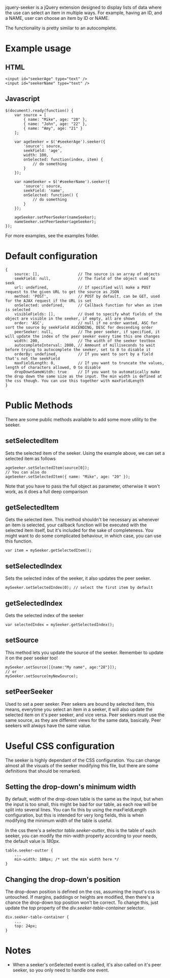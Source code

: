 jquery-seeker is a jQuery extension designed to display lists of data where the use can select an item in multiple ways.
For example, having an ID, and a NAME, user can choose an item by ID or NAME.

The functionality is pretty similar to an autocomplete.

# Example usage

## HTML

<pre><code>&lt;input id="seekerAge" type="text" /&gt;
&lt;input id="seekerName" type="text" /&gt;</code></pre>

## Javascript

<pre><code>$(document).ready(function() {
	var source = [
		{ name: "Mike", age: "20" },
		{ name: "John", age: "22" },
		{ name: "Amy", age: "21" }
	];

	var ageSeeker = $('#seekerAge').seeker({
		'source': source,
		seekField: 'age',
		width: 100,
		onSelected: function(index, item) {
			// do something
		}
	});

	var nameSeeker = $('#seekerName').seeker({
		'source': source,
		seekField: 'name',
		onSelected: function() {
			// do something
		}
	});

	ageSeeker.setPeerSeeker(nameSeeker);
	nameSeeker.setPeerSeeker(ageSeeker);
});</code></pre>

For more examples, see the examples folder.

# Default configuration

<pre><code>{
	source: [],					// The source is an array of objects
	seekField: null,			// The field of the object used to seek
	url: undefined,				// If specified will make a POST request to the given URL to get the source as JSON
	method: 'POST',				// POST by default, can be GET, used for the AJAX request if the URL is set
	onSelected: undefined,		// Callback function for when an item is selected
	visibleFields: [],			// Used to specify what fields of the object are visible in the seeker, if empty, all are shown
	order: 'ASC',				// null if no order wanted, ASC for sort the source by seekField ASCENDING, DESC for descending order
	peerSeeker: null,			// The peer seeker, if specified, it will update the index of the peer seeker every time this one changes
	width: 200,					// The width of the seeker textbox
	autocompleteInterval: 2000,	// Ammount of milliseconds to wait before trying to autocomplete the seeker, set to 0 to disable it
	orderBy: undefined,			// If you want to sort by a field that's not the seekField
	maxFieldLength: 0,			// If you want to truncate the values, length of characters allowed, 0 to disable
	dropDownSameWitdh: true 	// If you want to automatically make the drop down the same size as the input. The min width is defined at the css though. You can use this together with maxFieldLength
}</code></pre>

# Public Methods

There are some public methods available to add some more utility to the seeker.

## setSelectedItem

Sets the selected item of the seeker. Using the example above, we can set a selected item as follows

<pre><code>ageSeeker.setSelectedItem(source[0]);
// You can also do
ageSeeker.setSelectedItem({ name: "Mike", age: "20" });</code></pre>

Note that you have to pass the full object as parameter, otherwise it won't work, as it does a full deep comparison

## getSelectedItem

Gets the selected item. This method shouldn't be necessary as whenever an item is selected, your callback function will be executed with the selected item itself, but it's included for the sake of completeness. You might want to do some complicated behaviour, in which case, you can use this function.

<pre><code>var item = mySeeker.getSelectedItem();</code></pre>

## setSelectedIndex

Sets the selected index of the seeker, it also updates the peer seeker.

<pre><code>mySeeker.setSelectedIndex(0); // select the first item by default</code></pre>

## getSelectedIndex

Gets the selected index of the seeker

<pre><code>var selectedIndex = mySeeker.getSelectedIndex();</code></pre>

## setSource

This method lets you update the source of the seeker. Remember to update it on the peer seeker too!

<pre><code>mySeeker.setSource([{name:"My name", age:"28"}]);
// or
mySeeker.setSource(myNewSource);</code></pre>

## setPeerSeeker

Used to set a peer seeker. Peer sekers are bound by selected item, this means, everytime you select an item in a seeker, it will also update the selected item on it's peer seeker, and vice versa. Peer seekers must use the same source, as they are different views for the same data, basically. Peer seekers will always have the same value.

# Useful CSS configuration
The seeker is highly dependant of the CSS configuration. You can change almost all the visuals of the seeker modifying this file, but there are some definitions that should be remarked.

## Setting the drop-down's minimum width
By default, width of the drop-down table is the same as the input, but when the input is too small, this might be bad for our table, as each row will be split into several lines. You can fix this by using the maxFieldLength configuration, but this is intended for very long fields, this is when modifying the minimum width of the table is useful.

In the css there's a selector _table.seeker-outter_, this is the table of each seeker, you can modify the min-width property according to your needs, the default value is _180px_.

<pre><code>table.seeker-outter {
	...
	min-width: 180px; /* set the min width here */
}</code></pre>

## Changing the drop-down's position
The drop-down position is defined on the css, assuming the input's css is untouched. If margins, paddings or heights are modified, then there's a chance the drop-down top position won't be correct. To change this, just update the _top_ property of the _div.seeker-table-container_ selector.

<pre><code>div.seeker-table-container {
	...
	top: 24px;
}</code></pre>

# Notes

*	When a seeker's onSelected event is called, it's also called on it's peer seeker, so you only need to handle one event.